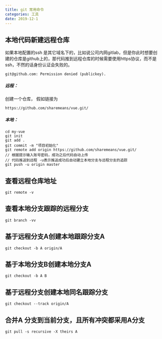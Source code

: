 ```yaml
---
title: git 常用命令
categories: 工具
date: 2019-12-1
---
```


## 本地代码新建远程仓库

如果本地配置的ssh 是其它域名下的，比如说公司内网gitlab，但是你此时想要创建的仓库是github上的，那代码推到远程仓库的时候需要使用https协议，而不是ssh，不然的话身份认证会失败的。

```
git@github.com: Permission denied (publickey).
```

##### 远程：
创建一个仓库， 假如链接为
```
https://github.com/sharemeans/vue.git/
```

##### 本地：
```
cd my-vue
git init
git add .
git commit -m "项目初始化"
git remote add origin https://github.com/sharemeans/vue.git/
// 根据提示输入账号密码，成功之后代码自动上传
// 代码推送到远程 -u表示推送成功后自动建立本地分支与远程分支的追踪
git push -u origin master
```

## 查看远程仓库地址
```
git remote -v
```

## 查看本地分支跟踪的远程分支
```
git branch -vv
```
## 基于远程分支A创建本地跟踪分支A
```
git checkout -b A origin/A
```

## 基于本地分支B创建本地分支A
```
git checkout -b A B
```

## 基于远程分支创建本地同名跟踪分支
```
git checkout --track origin/A
```

## 合并A 分支到当前分支，且所有冲突都采用A分支
```
git pull -s recursive -X theirs A
```
